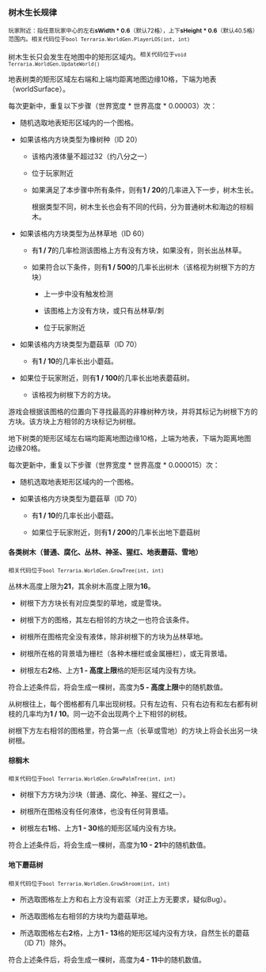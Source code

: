 ### 树木生长规律

<sup>玩家附近：指任意玩家中心的左右**sWidth * 0.6**（默认72格），上下**sHeight * 0.6**（默认40.5格）范围内。相关代码位于`bool Terraria.WorldGen.PlayerLOS(int, int)`</sup>

树木生长只会发生在地图中的矩形区域内。<sup>相关代码位于`void Terraria.WorldGen.UpdateWorld()`</sup>

地表树类的矩形区域左右端和上端均距离地图边缘10格，下端为地表（worldSurface）。

每次更新中，重复以下步骤（世界宽度 * 世界高度 * 0.00003）次：

* 随机选取地表矩形区域内的一个图格。

* 如果该格内方块类型为橡树种（ID 20）
  
  * 该格内液体量不超过32（约八分之一）
  
  * 位于玩家附近

  * 如果满足了本步骤中所有条件，则有**1 / 20**的几率进入下一步，树木生长。

    根据类型不同，树木生长也会有不同的代码，分为普通树木和海边的棕榈木。

* 如果该格内方块类型为丛林草地（ID 60）

  * 有**1 / 7**的几率检测该图格上方有没有方块，如果没有，则长出丛林草。

  * 如果符合以下条件，则有**1 / 500**的几率长出树木（该格视为树根下方的方块）

    * 上一步中没有触发检测

    * 该图格上方没有方块，或只有丛林草/刺

    * 位于玩家附近

* 如果该格内方块类型为蘑菇草（ID 70）

  * 有**1 / 10**的几率长出小蘑菇。

* 如果位于玩家附近，则有**1 / 100**的几率长出地表蘑菇树。

    * 该格视为树根下方的方块。

游戏会根据该图格的位置向下寻找最高的非橡树种方块，并将其标记为树根下方的方块。该方块上方相邻的方块标记为树根。

地下树类的矩形区域左右端均距离地图边缘10格，上端为地表，下端为距离地图边缘20格。

每次更新中，重复以下步骤（世界宽度 * 世界高度 * 0.000015）次：

* 随机选取地表矩形区域内的一个图格。

* 如果该格内方块类型为蘑菇草（ID 70）
  
  * 有**1 / 10**的几率长出小蘑菇。
  
  * 如果位于玩家附近，则有**1 / 200**的几率长出地下蘑菇树


#### 各类树木（普通、腐化、丛林、神圣、猩红、地表蘑菇、雪地）

<sup>相关代码位于`bool Terraria.WorldGen.GrowTree(int, int)`</sup>

丛林木高度上限为**21**，其余树木高度上限为**16**。

* 树根下方方块长有对应类型的草地，或是雪块。

* 树根下方的图格，其左右相邻的方块之一也符合该条件。

* 树根所在图格完全没有液体，除非树根下的方块为丛林草地。

* 树根所在格的背景墙为栅栏（各种木栅栏或金属栅栏），或无背景墙。

* 树根左右**2**格、上方**1 - 高度上限**格的矩形区域内没有方块。

符合上述条件后，将会生成一棵树，高度为**5 - 高度上限**中的随机数值。

从树根往上，每个图格都有几率出现树枝。只有左边有、只有右边有和左右都有树枝的几率均为**1 / 10**。同一边不会出现两个上下相邻的树枝。

树根下方左右相邻的图格里，符合第一点（长草或雪地）的方块上将会长出另一块树根。

#### 棕榈木

<sup>相关代码位于`bool Terraria.WorldGen.GrowPalmTree(int, int)`</sup>

* 树根下方方块为沙块（普通、腐化、神圣、猩红之一）。

* 树根所在图格没有任何液体，也没有任何背景墙。

* 树根左右**1**格、上方**1 - 30**格的矩形区域内没有方块。

符合上述条件后，将会生成一棵树，高度为**10 - 21**中的随机数值。

#### 地下蘑菇树

<sup>相关代码位于`bool Terraria.WorldGen.GrowShroom(int, int)`</sup>

* 所选取图格左上方和右上方没有岩浆（对正上方无要求，疑似Bug）。

* 所选取图格左右相邻的方块均为蘑菇草地。

* 所选取图格左右**2**格，上方**1 - 13**格的矩形区域内没有方块，自然生长的蘑菇（ID 71）除外。

符合上述条件后，将会生成一棵树，高度为**4 - 11**中的随机数值。
